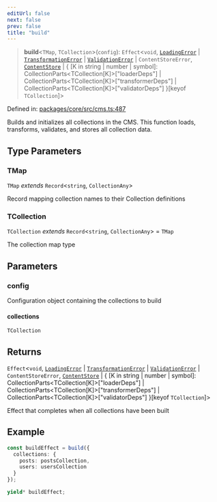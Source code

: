```yaml
---
editUrl: false
next: false
prev: false
title: "build"
---
```


> **build**\<`TMap`, `TCollection`\>(`config`): `Effect`\<`void`, [`LoadingError`](/api/cms/classes/loadingerror/) \| [`TransformationError`](/api/cms/classes/transformationerror/) \| [`ValidationError`](/api/cms/classes/validationerror/) \| `ContentStoreError`, [`ContentStore`](/api/cms/classes/contentstore/) \| \{ \[K in string \| number \| symbol\]: CollectionParts\<TCollection\[K\]\>\["loaderDeps"\] \| CollectionParts\<TCollection\[K\]\>\["transformerDeps"\] \| CollectionParts\<TCollection\[K\]\>\["validatorDeps"\] \}\[keyof `TCollection`\]\>

Defined in: [packages/core/src/cms.ts:487](https://github.com/bitswired/foldcms/blob/19c9e600da6c0170e8229bb7e1889de08e1cce6f/packages/core/src/cms.ts#L487)

Builds and initializes all collections in the CMS.
This function loads, transforms, validates, and stores all collection data.

## Type Parameters

### TMap

`TMap` *extends* `Record`\<`string`, `CollectionAny`\>

Record mapping collection names to their Collection definitions

### TCollection

`TCollection` *extends* `Record`\<`string`, `CollectionAny`\> = `TMap`

The collection map type

## Parameters

### config

Configuration object containing the collections to build

#### collections

`TCollection`

## Returns

`Effect`\<`void`, [`LoadingError`](/api/cms/classes/loadingerror/) \| [`TransformationError`](/api/cms/classes/transformationerror/) \| [`ValidationError`](/api/cms/classes/validationerror/) \| `ContentStoreError`, [`ContentStore`](/api/cms/classes/contentstore/) \| \{ \[K in string \| number \| symbol\]: CollectionParts\<TCollection\[K\]\>\["loaderDeps"\] \| CollectionParts\<TCollection\[K\]\>\["transformerDeps"\] \| CollectionParts\<TCollection\[K\]\>\["validatorDeps"\] \}\[keyof `TCollection`\]\>

Effect that completes when all collections have been built

## Example

```typescript
const buildEffect = build({
  collections: {
    posts: postsCollection,
    users: usersCollection
  }
});

yield* buildEffect;
```
